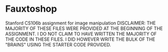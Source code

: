 # Fauxtoshop
Stanford CS106b assignment for image manipulation
DISCLAIMER: THE MAJORITY OF THESE FILES WERE PROVIDED AT THE BEGINNING OF THE ASSIGNMENT. I DO NOT CLAIM TO HAVE WRITTEN THE MAJORITY OF THE CODE IN THESE FILES. I DID HOWEVER WRITE THE BULK OF THE "BRAINS" USING THE STARTER CODE PROVIDED.
